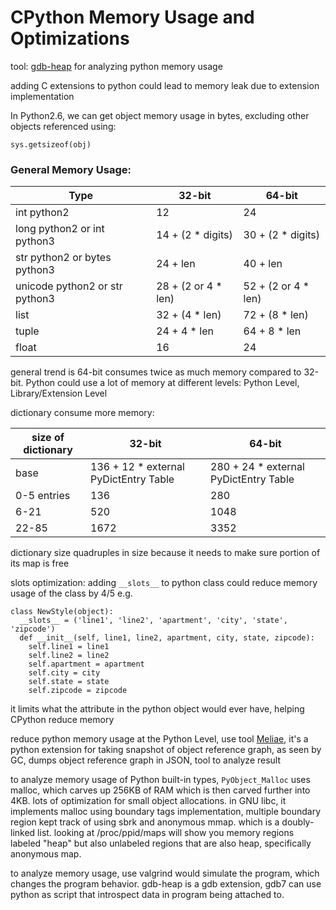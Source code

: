 # CPython Memory Usage and Optimizations

tool: [gdb-heap](github.com/rogerhu/gdb-heap) for analyzing python memory usage

adding C extensions to python could lead to memory leak due to extension implementation

In Python2.6, we can get object memory usage in bytes, excluding other objects referenced using:
```
sys.getsizeof(obj)
```

### General Memory Usage:
|Type                           | 32-bit              | 64-bit              |
|-------------------------------|---------------------|---------------------|
|int python2                    | 12                  | 24                  |
|long python2 or int python3    | 14 + (2 * digits)   | 30 + (2 * digits)   |
|str python2 or bytes python3   | 24 + len            | 40 + len            |
|unicode python2 or str python3 | 28 + (2 or 4 * len) | 52 + (2 or 4 * len) |
|list                           | 32 + (4 * len)      | 72 + (8 * len)      |
|tuple                          | 24 + 4 * len        | 64 + 8 * len        |
|float                          | 16                  | 24                  |

general trend is 64-bit consumes twice as much memory compared to 32-bit. Python could use a lot of memory at different levels: Python Level, Library/Extension Level

dictionary consume more memory:

|size of dictionary | 32-bit                                | 64-bit                                |
|-------------------|---------------------------------------|---------------------------------------|
|base               | 136 + 12 * external PyDictEntry Table | 280 + 24 * external PyDictEntry Table |
|0-5 entries        | 136                                   | 280                                   |
|6-21               | 520                                   | 1048                                  |
|22-85              | 1672                                  | 3352                                  |

dictionary size quadruples in size because it needs to make sure portion of its map is free

slots optimization: adding `__slots__` to python class could reduce memory usage of the class by 4/5 e.g.

```
class NewStyle(object):
  __slots__ = ('line1', 'line2', 'apartment', 'city', 'state', 'zipcode')
  def __init__(self, line1, line2, apartment, city, state, zipcode):
    self.line1 = line1
    self.line2 = line2
    self.apartment = apartment
    self.city = city
    self.state = state
    self.zipcode = zipcode
```

it limits what the attribute in the python object would ever have, helping CPython reduce memory

reduce python memory usage at the Python Level, use tool [Meliae](https://launchpad.net/meliae), it's a python extension for taking snapshot of object reference graph, as seen by GC, dumps object reference graph in JSON, tool to analyze result

to analyze memory usage of Python built-in types, `PyObject_Malloc` uses malloc, which carves up 256KB of RAM which is then carved further into 4KB. lots of optimization for small object allocations. in GNU libc, it implements malloc using boundary tags implementation, multiple boundary region kept track of using sbrk and anonymous mmap. which is a doubly-linked list. looking at /proc/ppid/maps will show you memory regions labeled "heap" but also unlabeled regions that are also heap, specifically anonymous map.

to analyze memory usage, use valgrind would simulate the program, which changes the program behavior. gdb-heap is a gdb extension, gdb7 can use python as script that introspect data in program being attached to. 



